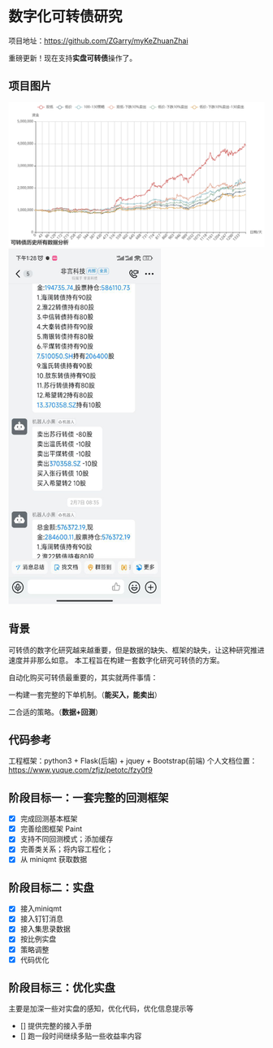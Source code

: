 # 数字化可转债研究

项目地址：https://github.com/ZGarry/myKeZhuanZhai

重磅更新！现在支持**实盘可转债**操作了。


## 项目图片
![1678511676199](image/readme/1678511676199.png)
<img alt="img.png" height="700" src="image/img.png" width="300"/>

## 背景
可转债的数字化研究越来越重要，但是数据的缺失、框架的缺失，让这种研究推进速度并非那么如意。
本工程旨在构建一套数字化研究可转债的方案。

自动化购买可转债最重要的，其实就两件事情：

一构建一套完整的下单机制。（**能买入，能卖出**）

二合适的策略。（**数据+回测**）

## 代码参考

工程框架：python3 + Flask(后端) + jquey + Bootstrap(前端)
个人文档位置：https://www.yuque.com/zfjz/petotc/fzy0f9


## 阶段目标一：一套完整的回测框架
- [X] 完成回测基本框架
- [X] 完善绘图框架 Paint
- [X] 支持不同回测模式；添加缓存
- [X] 完善类关系；将内容工程化；
- [X] 从 miniqmt 获取数据

## 阶段目标二：实盘
- [X] 接入miniqmt
- [x] 接入钉钉消息
- [x] 接入集思录数据
- [X] 按比例实盘
- [X] 策略调整
- [X] 代码优化

## 阶段目标三：优化实盘
主要是加深一些对实盘的感知，优化代码，优化信息提示等
- [] 提供完整的接入手册
- [] 跑一段时间继续多贴一些收益率内容